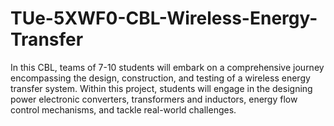 # TUe-5XWF0-CBL-Wireless-Energy-Transfer
In this CBL, teams of 7-10 students will embark on a comprehensive journey encompassing the design, construction, and testing of a wireless energy transfer system. Within this project, students will engage in the designing power electronic converters, transformers and inductors, energy flow control mechanisms, and tackle real-world challenges.
